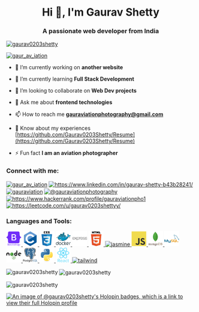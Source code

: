 <h1 align="center">Hi 👋, I'm Gaurav Shetty</h1>
<h3 align="center">A passionate web developer from India</h3>

<p align="left"> <a href="https://github.com/ryo-ma/github-profile-trophy"><img src="https://github-profile-trophy.vercel.app/?username=gaurav0203shetty" alt="gaurav0203shetty" /></a> </p>

<p align="left"> <a href="https://twitter.com/gaur_av_iation" target="blank"><img src="https://img.shields.io/twitter/follow/gaur_av_iation?logo=twitter&style=for-the-badge" alt="gaur_av_iation" /></a> </p>

- 🔭 I’m currently working on **another website**

- 🌱 I’m currently learning **Full Stack Development**

- 👯 I’m looking to collaborate on **Web Dev projects**

- 💬 Ask me about **frontend technologies**

- 📫 How to reach me **gauraviationphotography@gmail.com**

- 📄 Know about my experiences [https://github.com/Gaurav0203Shetty/Resume](https://github.com/Gaurav0203Shetty/Resume)

- ⚡ Fun fact **I am an aviation photographer**

<h3 align="left">Connect with me:</h3>
<p align="left">
<a href="https://twitter.com/gaur_av_iation" target="blank"><img align="center" src="https://raw.githubusercontent.com/rahuldkjain/github-profile-readme-generator/master/src/images/icons/Social/twitter.svg" alt="gaur_av_iation" height="30" width="40" /></a>
<a href="https://linkedin.com/in/https://www.linkedin.com/in/gaurav-shetty-b43b28241/" target="blank"><img align="center" src="https://raw.githubusercontent.com/rahuldkjain/github-profile-readme-generator/master/src/images/icons/Social/linked-in-alt.svg" alt="https://www.linkedin.com/in/gaurav-shetty-b43b28241/" height="30" width="40" /></a>
<a href="https://instagram.com/gauraviation" target="blank"><img align="center" src="https://raw.githubusercontent.com/rahuldkjain/github-profile-readme-generator/master/src/images/icons/Social/instagram.svg" alt="gauraviation" height="30" width="40" /></a>
<a href="https://medium.com/@gauraviationphotography" target="blank"><img align="center" src="https://raw.githubusercontent.com/rahuldkjain/github-profile-readme-generator/master/src/images/icons/Social/medium.svg" alt="@gauraviationphotography" height="30" width="40" /></a>
<a href="https://www.hackerrank.com/https://www.hackerrank.com/profile/gauraviationpho1" target="blank"><img align="center" src="https://raw.githubusercontent.com/rahuldkjain/github-profile-readme-generator/master/src/images/icons/Social/hackerrank.svg" alt="https://www.hackerrank.com/profile/gauraviationpho1" height="30" width="40" /></a>
<a href="https://www.leetcode.com/https://leetcode.com/u/gaurav0203shettyy/" target="blank"><img align="center" src="https://raw.githubusercontent.com/rahuldkjain/github-profile-readme-generator/master/src/images/icons/Social/leet-code.svg" alt="https://leetcode.com/u/gaurav0203shettyy/" height="30" width="40" /></a>
</p>

<h3 align="left">Languages and Tools:</h3>
<p align="left"> <a href="https://getbootstrap.com" target="_blank" rel="noreferrer"> <img src="https://raw.githubusercontent.com/devicons/devicon/master/icons/bootstrap/bootstrap-plain-wordmark.svg" alt="bootstrap" width="40" height="40"/> </a> <a href="https://www.cprogramming.com/" target="_blank" rel="noreferrer"> <img src="https://raw.githubusercontent.com/devicons/devicon/master/icons/c/c-original.svg" alt="c" width="40" height="40"/> </a> <a href="https://www.w3schools.com/css/" target="_blank" rel="noreferrer"> <img src="https://raw.githubusercontent.com/devicons/devicon/master/icons/css3/css3-original-wordmark.svg" alt="css3" width="40" height="40"/> </a> <a href="https://www.docker.com/" target="_blank" rel="noreferrer"> <img src="https://raw.githubusercontent.com/devicons/devicon/master/icons/docker/docker-original-wordmark.svg" alt="docker" width="40" height="40"/> </a> <a href="https://expressjs.com" target="_blank" rel="noreferrer"> <img src="https://raw.githubusercontent.com/devicons/devicon/master/icons/express/express-original-wordmark.svg" alt="express" width="40" height="40"/> </a> <a href="https://www.w3.org/html/" target="_blank" rel="noreferrer"> <img src="https://raw.githubusercontent.com/devicons/devicon/master/icons/html5/html5-original-wordmark.svg" alt="html5" width="40" height="40"/> </a> <a href="https://jasmine.github.io/" target="_blank" rel="noreferrer"> <img src="https://www.vectorlogo.zone/logos/jasmine/jasmine-icon.svg" alt="jasmine" width="40" height="40"/> </a> <a href="https://developer.mozilla.org/en-US/docs/Web/JavaScript" target="_blank" rel="noreferrer"> <img src="https://raw.githubusercontent.com/devicons/devicon/master/icons/javascript/javascript-original.svg" alt="javascript" width="40" height="40"/> </a> <a href="https://www.mongodb.com/" target="_blank" rel="noreferrer"> <img src="https://raw.githubusercontent.com/devicons/devicon/master/icons/mongodb/mongodb-original-wordmark.svg" alt="mongodb" width="40" height="40"/> </a> <a href="https://www.mysql.com/" target="_blank" rel="noreferrer"> <img src="https://raw.githubusercontent.com/devicons/devicon/master/icons/mysql/mysql-original-wordmark.svg" alt="mysql" width="40" height="40"/> </a> <a href="https://nodejs.org" target="_blank" rel="noreferrer"> <img src="https://raw.githubusercontent.com/devicons/devicon/master/icons/nodejs/nodejs-original-wordmark.svg" alt="nodejs" width="40" height="40"/> </a> <a href="https://www.postgresql.org" target="_blank" rel="noreferrer"> <img src="https://raw.githubusercontent.com/devicons/devicon/master/icons/postgresql/postgresql-original-wordmark.svg" alt="postgresql" width="40" height="40"/> </a> <a href="https://www.python.org" target="_blank" rel="noreferrer"> <img src="https://raw.githubusercontent.com/devicons/devicon/master/icons/python/python-original.svg" alt="python" width="40" height="40"/> </a> <a href="https://reactjs.org/" target="_blank" rel="noreferrer"> <img src="https://raw.githubusercontent.com/devicons/devicon/master/icons/react/react-original-wordmark.svg" alt="react" width="40" height="40"/> </a> <a href="https://tailwindcss.com/" target="_blank" rel="noreferrer"> <img src="https://www.vectorlogo.zone/logos/tailwindcss/tailwindcss-icon.svg" alt="tailwind" width="40" height="40"/> </a> </p>

<p><img align="left" src="https://github-readme-stats.vercel.app/api/top-langs?username=gaurav0203shetty&show_icons=true&locale=en&layout=compact" alt="gaurav0203shetty" /></p>

<p>&nbsp;<img align="center" src="https://github-readme-stats.vercel.app/api?username=gaurav0203shetty&show_icons=true&locale=en" alt="gaurav0203shetty" /></p>

<p><img align="center" src="https://github-readme-streak-stats.herokuapp.com/?user=gaurav0203shetty&" alt="gaurav0203shetty" /></p>

[![An image of @gaurav0203shetty's Holopin badges, which is a link to view their full Holopin profile](https://holopin.me/gaurav0203shetty)](https://holopin.io/@gaurav0203shetty)
